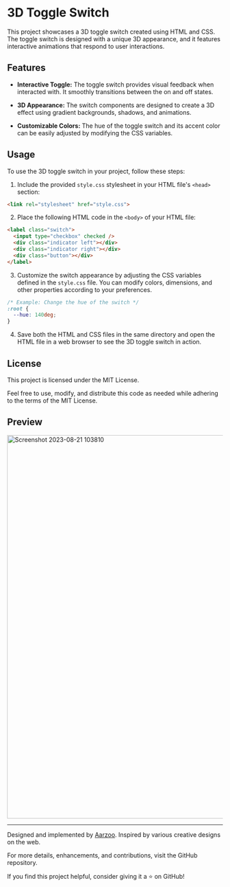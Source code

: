 # 3D Toggle Switch
This project showcases a 3D toggle switch created using HTML and CSS. The toggle switch is designed with a unique 3D appearance, and it features interactive animations that respond to user interactions.

## Features
* <b>Interactive Toggle:</b> The toggle switch provides visual feedback when interacted with. It smoothly transitions between the on and off states.

* <b>3D Appearance:</b> The switch components are designed to create a 3D effect using gradient backgrounds, shadows, and animations.

* <b>Customizable Colors:</b> The hue of the toggle switch and its accent color can be easily adjusted by modifying the CSS variables.

## Usage
To use the 3D toggle switch in your project, follow these steps:
1. Include the provided `style.css` stylesheet in your HTML file's `<head>` section:
```html
<link rel="stylesheet" href="style.css">
```
2. Place the following HTML code in the `<body>` of your HTML file:
```html
<label class="switch">
  <input type="checkbox" checked />
  <div class="indicator left"></div>
  <div class="indicator right"></div>
  <div class="button"></div>
</label>
```
3. Customize the switch appearance by adjusting the CSS variables defined in the `style.css` file. You can modify colors, dimensions, and other properties according to your preferences.
```css
/* Example: Change the hue of the switch */
:root {
  --hue: 140deg;
}
```
4. Save both the HTML and CSS files in the same directory and open the HTML file in a web browser to see the 3D toggle switch in action.

## License
This project is licensed under the MIT License.

Feel free to use, modify, and distribute this code as needed while adhering to the terms of the MIT License.

## Preview
<img width="893" alt="Screenshot 2023-08-21 103810" src="https://github.com/Aarzoo75/3D-Toggle-Switch/assets/59678435/3a633c52-d368-4d7e-bd78-258478f47962">

<hr>

Designed and implemented by [Aarzoo](https://twitter.com/Aarzoo75). Inspired by various creative designs on the web.

For more details, enhancements, and contributions, visit the GitHub repository.

If you find this project helpful, consider giving it a ⭐ on GitHub!
